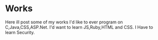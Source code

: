 # Works
Here ill post some of my works
I'd like to ever program on C,Java,CSS,ASP.Net.
I'd want to learn JS,Ruby,HTML and CSS.
I Have to learn Security.
